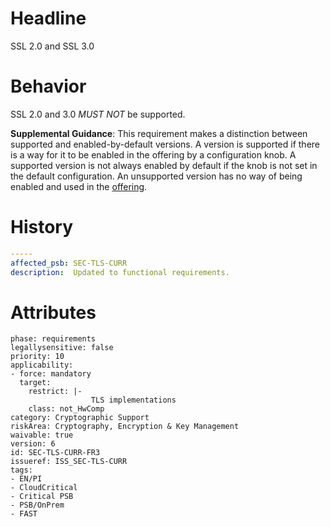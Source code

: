 # Headline
SSL 2.0 and SSL 3.0

# Behavior

SSL 2.0 and 3.0 _MUST NOT_ be supported.

**Supplemental Guidance**: This requirement makes a distinction between supported and enabled-by-default versions. A version is supported if there is a way for it to
be enabled in the offering by a configuration knob. A supported version
is not always enabled by default if the knob is not set in the default configuration. An unsupported version has no way of being enabled and used in the [offering](#DEF_Offering).


# History

```yaml
-----
affected_psb: SEC-TLS-CURR
description:  Updated to functional requirements. 

```

# Attributes

    phase: requirements
    legallysensitive: false
    priority: 10
    applicability:
    - force: mandatory
      target:
        restrict: |-
                      TLS implementations
        class: not_HwComp
    category: Cryptographic Support
    riskArea: Cryptography, Encryption & Key Management
    waivable: true
    version: 6
    id: SEC-TLS-CURR-FR3
    issueref: ISS_SEC-TLS-CURR
    tags:
    - EN/PI
    - CloudCritical
    - Critical PSB
    - PSB/OnPrem
    - FAST
